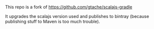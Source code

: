 This repo is a fork of https://github.com/gtache/scalajs-gradle

It upgrades the scalajs version used and publishes to bintray (because publishing stuff to Maven is too much trouble).

